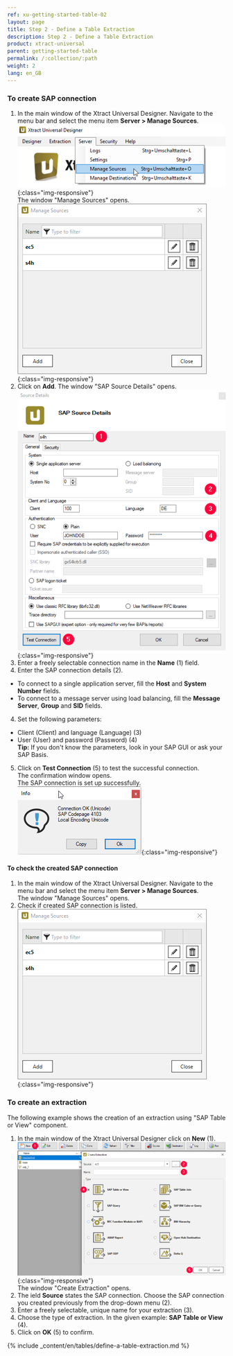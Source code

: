 ```yaml
---
ref: xu-getting-started-table-02
layout: page
title: Step 2 - Define a Table Extraction
description: Step 2 - Define a Table Extraction
product: xtract-universal
parent: getting-started-table
permalink: /:collection/:path
weight: 2
lang: en_GB
---
```


### To create SAP connection

1. In the main window of the Xtract Universal Designer. Navigate to the menu bar and select the menu item **Server > Manage Sources**.<br>
![XU-Create-Connection-1](/img/content/server_manage_sources.png){:class="img-responsive"}<br>
The window "Manage Sources" opens. <br>
![XU-Create-Connection-4](/img/content/xu_manage_source_2.png){:class="img-responsive"}
2. Click on **Add**. The window "SAP Source Details" opens. <br>
![XU-Create-Connection-3-A](/img/content/xu/sap_source-details.png){:class="img-responsive"}<br>
3. Enter a freely selectable connection name in the **Name** (1) field. 
2. Enter the SAP connection details (2). 
- To connect to a single application server, fill the **Host** and **System Number** fields. <br>
- To connect to a message server using load balancing, fill the **Message Server**, **Group** and **SID** fields. <br>
4. Set the following parameters:
- Client (Client) and language (Language) (3)
- User (User) and password (Password) (4) <br>
**Tip:** If you don't know the parameters, look in your SAP GUI or ask your SAP Basis. <br>
5. Click on **Test Connection** (5) to test the successful connection. <br>
The confirmation window opens. <br>
The SAP connection is set up successfully.<br>
![XU-Create-Connection-3](/img/content/xu_test_connection.png){:class="img-responsive"} <br>
#### To check the created SAP connection
1. In the main window of the Xtract Universal Designer. Navigate to the menu bar and select the menu item **Server > Manage Sources**.<br>
The window "Manage Sources" opens. <br>
2. Check if created SAP connection is listed.<br>
![XU-Create-Connection-4](/img/content/xu_manage_source_2.png){:class="img-responsive"}

### To create an extraction
The following example shows the creation of an extraction using "SAP Table or View" component.<br>
1. In the main window of the Xtract Universal Designer click on **New** (1). <br>
![Add-Extraction](/img/content/xu/xu_tabellen_extraktion_anlegen.png){:class="img-responsive"} <br>
The window "Create Extraction" opens.
2. The ield **Source** states the SAP connection. Choose the SAP connection you created previously from the drop-down menu (2).
3. Enter a freely selectable, unique name for your extraction (3).
4. Choose the type of extraction. In the given example: **SAP Table or View** (4). <br>
5. Click on **OK** (5) to confirm.

{% include _content/en/tables/define-a-table-extraction.md  %}

